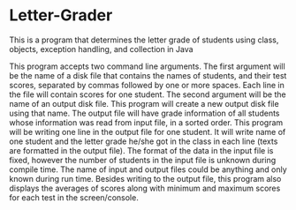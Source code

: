 # Letter-Grader
This is a program that determines the letter grade of students using class, objects, exception handling, and collection in Java

This program accepts two command line arguments. The first argument will be the name of a disk file that contains the names of students, and their test scores, separated by commas followed by one or more spaces. Each line in the file will contain scores for one student. The second argument will be the name of an output disk file. This program will create a new output disk file using that name. The output file will have grade information of all students whose information was read from input file, in a sorted order. This program will be writing one line in the output file for one student. It will write name of one student and the letter grade he/she got in the class in each line (texts are formatted in the output file). The format of the data in the input file is fixed, however the number of students in the input file is unknown during compile time. The name of input and output files could be anything and only known during run time. Besides writing to the output file, this program also displays the averages of scores along with minimum and maximum scores for each test in the screen/console.
